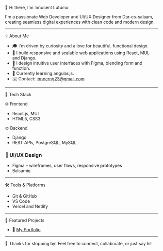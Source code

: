 👋 Hi there, I'm Innocent Lutumo

I'm a passionate Web Developer and UI/UX Designer from Dar-es-salaam, creating seamless digital experiences with clean code and modern design.

---

💡 About Me
- 🎓 I'm driven by curiosity and a love for beautiful, functional design.
- 💼 I build responsive and scalable web applications using React, MUI, and Django.
- 🎨 I design intuitive user interfaces with Figma, blending form and function.
- 🌱 Currently learning angular.js.
- ✉️ Contact: innocrng23@gmail.com

---

🔧 Tech Stack

🌐 Frontend
- React.js, MUI  
- HTML5, CSS3

⚙️ Backend
- Django 
- REST APIs, PostgreSQL, MySQL

### 🎨 UI/UX Design
- Figma – wireframes, user flows, responsive prototypes  
- Balsamiq

---

🛠️ Tools & Platforms
- Git & GitHub  
- VS Code 
- Vercel and Netlify

---

🌟 Featured Projects
- 🚀 [My Portfolio](https://innocportfolio.netlify.app/)

---

🙏 Thanks for stopping by!
Feel free to connect, collaborate, or just say hi!


